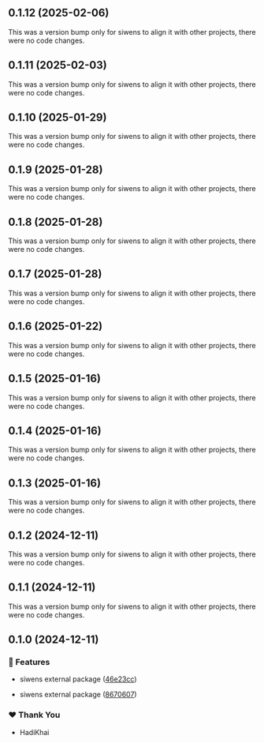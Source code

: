 ## 0.1.12 (2025-02-06)

This was a version bump only for siwens to align it with other projects, there were no code changes.

## 0.1.11 (2025-02-03)

This was a version bump only for siwens to align it with other projects, there were no code changes.

## 0.1.10 (2025-01-29)

This was a version bump only for siwens to align it with other projects, there were no code changes.

## 0.1.9 (2025-01-28)

This was a version bump only for siwens to align it with other projects, there were no code changes.

## 0.1.8 (2025-01-28)

This was a version bump only for siwens to align it with other projects, there were no code changes.

## 0.1.7 (2025-01-28)

This was a version bump only for siwens to align it with other projects, there were no code changes.

## 0.1.6 (2025-01-22)

This was a version bump only for siwens to align it with other projects, there were no code changes.

## 0.1.5 (2025-01-16)

This was a version bump only for siwens to align it with other projects, there were no code changes.

## 0.1.4 (2025-01-16)

This was a version bump only for siwens to align it with other projects, there were no code changes.

## 0.1.3 (2025-01-16)

This was a version bump only for siwens to align it with other projects, there were no code changes.

## 0.1.2 (2024-12-11)

This was a version bump only for siwens to align it with other projects, there were no code changes.

## 0.1.1 (2024-12-11)

This was a version bump only for siwens to align it with other projects, there were no code changes.

## 0.1.0 (2024-12-11)


### 🚀 Features

- siwens external package ([46e23cc](https://github.com/JustaName-id/JustaName-sdk/commit/46e23cc))

- siwens external package ([8670607](https://github.com/JustaName-id/JustaName-sdk/commit/8670607))


### ❤️  Thank You

- HadiKhai